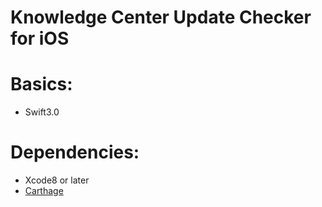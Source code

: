 Knowledge Center Update Checker for iOS
============

# Basics:
 - Swift3.0

# Dependencies:
 - Xcode8 or later
 - [Carthage](https://github.com/Carthage/Carthage)
